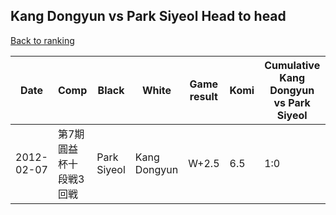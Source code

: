 ## Kang Dongyun vs Park Siyeol Head to head

[Back to ranking](../../index.md)




| **Date** | **Comp** | **Black** | **White** | **Game result** | **Komi** | **Cumulative Kang Dongyun vs Park Siyeol** | **Kang Dongyun streak** | **Park Siyeol streak** | 
| --- | --- | --- | --- | --- | --- | --- | --- | --- |
| 2012-02-07 | 第7期圓益杯十段戦3回戦 | Park Siyeol | Kang Dongyun | W+2.5 | 6.5 | 1:0 | 1 | 0 |




